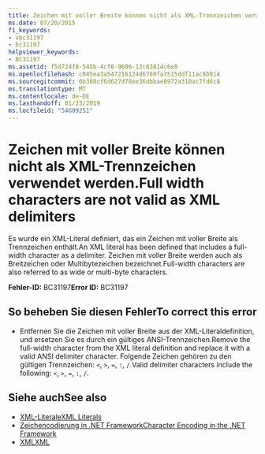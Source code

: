 ```yaml
---
title: Zeichen mit voller Breite können nicht als XML-Trennzeichen verwendet werden.
ms.date: 07/20/2015
f1_keywords:
- vbc31197
- bc31197
helpviewer_keywords:
- BC31197
ms.assetid: f5d724f8-545b-4cf8-9606-12c63814c6e8
ms.openlocfilehash: c045ea3a547216124d6769fa7515ddf11ac8b914
ms.sourcegitcommit: 6b308cf6d627d78ee36dbbae8972a310ac7fd6c8
ms.translationtype: MT
ms.contentlocale: de-DE
ms.lasthandoff: 01/23/2019
ms.locfileid: "54609251"
---
```

# <a name="full-width-characters-are-not-valid-as-xml-delimiters"></a><span data-ttu-id="236a7-102">Zeichen mit voller Breite können nicht als XML-Trennzeichen verwendet werden.</span><span class="sxs-lookup"><span data-stu-id="236a7-102">Full width characters are not valid as XML delimiters</span></span>
<span data-ttu-id="236a7-103">Es wurde ein XML-Literal definiert, das ein Zeichen mit voller Breite als Trennzeichen enthält.</span><span class="sxs-lookup"><span data-stu-id="236a7-103">An XML literal has been defined that includes a full-width character as a delimiter.</span></span> <span data-ttu-id="236a7-104">Zeichen mit voller Breite werden auch als Breitzeichen oder Multibytezeichen bezeichnet.</span><span class="sxs-lookup"><span data-stu-id="236a7-104">Full-width characters are also referred to as wide or multi-byte characters.</span></span>  
  
 <span data-ttu-id="236a7-105">**Fehler-ID:** BC31197</span><span class="sxs-lookup"><span data-stu-id="236a7-105">**Error ID:** BC31197</span></span>  
  
## <a name="to-correct-this-error"></a><span data-ttu-id="236a7-106">So beheben Sie diesen Fehler</span><span class="sxs-lookup"><span data-stu-id="236a7-106">To correct this error</span></span>  
  
-   <span data-ttu-id="236a7-107">Entfernen Sie die Zeichen mit voller Breite aus der XML-Literaldefinition, und ersetzen Sie es durch ein gültiges ANSI-Trennzeichen.</span><span class="sxs-lookup"><span data-stu-id="236a7-107">Remove the full-width character from the XML literal definition and replace it with a valid ANSI delimiter character.</span></span> <span data-ttu-id="236a7-108">Folgende Zeichen gehören zu den gültigen Trennzeichen: `<`, `>`, `=`, `:`, `/`.</span><span class="sxs-lookup"><span data-stu-id="236a7-108">Valid delimiter characters include the following: `<`, `>`, `=`, `:`, `/`.</span></span>  
  
## <a name="see-also"></a><span data-ttu-id="236a7-109">Siehe auch</span><span class="sxs-lookup"><span data-stu-id="236a7-109">See also</span></span>

- [<span data-ttu-id="236a7-110">XML-Literale</span><span class="sxs-lookup"><span data-stu-id="236a7-110">XML Literals</span></span>](../../visual-basic/language-reference/xml-literals/index.md)
- [<span data-ttu-id="236a7-111">Zeichencodierung in .NET Framework</span><span class="sxs-lookup"><span data-stu-id="236a7-111">Character Encoding in the .NET Framework</span></span>](../../standard/base-types/character-encoding.md)
- [<span data-ttu-id="236a7-112">XML</span><span class="sxs-lookup"><span data-stu-id="236a7-112">XML</span></span>](../../visual-basic/programming-guide/language-features/xml/index.md)
